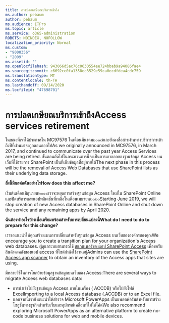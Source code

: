 ```yaml
---
title: การปลดเกษียณบริการเข้าถึง
ms.author: pebaum
author: pebaum
ms.audience: ITPro
ms.topic: article
ms.service: o365-administration
ROBOTS: NOINDEX, NOFOLLOW
localization_priority: Normal
ms.custom:
- "9000356"
- "2009"
ms.assetid: ''
ms.openlocfilehash: 943066d5ac76c0630554ee724bbab9a94086fae4
ms.sourcegitcommit: c6692ce0fa1358ec3529e59ca0ecdfdea4cdc759
ms.translationtype: MT
ms.contentlocale: th-TH
ms.lasthandoff: 09/14/2020
ms.locfileid: "47698701"
---
```

# <a name="access-services-retirement"></a><span data-ttu-id="b312f-102">การปลดเกษียณบริการเข้าถึง</span><span class="sxs-lookup"><span data-stu-id="b312f-102">Access services retirement</span></span>

<span data-ttu-id="b312f-103">ในขณะที่เราได้ประกาศใน MC97576 ในเดือนมีนาคม๒๐๑๗และยังคงสื่อสารผ่านทางบริการการเข้าถึงปีที่ผ่านมาจะถูกถอนออกไป</span><span class="sxs-lookup"><span data-stu-id="b312f-103">As we originally announced in MC97576, in March 2017, and continued to communicate over the past year Access Services are being retired.</span></span> <span data-ttu-id="b312f-104">ขั้นตอนถัดไปในกระบวนการนี้จะเป็นการเอาออกของฐานข้อมูล Access บนเว็บที่ใช้รายการ SharePoint เป็นที่เก็บข้อมูลที่อยู่ภายใต้</span><span class="sxs-lookup"><span data-stu-id="b312f-104">The next phase in this process will be the removal of Access Web Databases that use SharePoint lists as their underlying data storage.</span></span>

<span data-ttu-id="b312f-105">**สิ่งนี้มีผลต่อฉันอย่างไร**</span><span class="sxs-lookup"><span data-stu-id="b312f-105">**How does this affect me?**</span></span>

<span data-ttu-id="b312f-106">เริ่มต้นเดือนมิถุนายน๒๐๑๙เราจะหยุดการสร้างฐานข้อมูล Access ใหม่ใน SharePoint Online และปิดบริการและแอปพลิเคชันที่เหลือในเดือนเมษายน๒๐๒๐</span><span class="sxs-lookup"><span data-stu-id="b312f-106">Starting June 2019, we will stop creation of new Access databases in SharePoint Online and shut down the service and any remaining apps by April 2020.</span></span>

<span data-ttu-id="b312f-107">**ฉันต้องทำอะไรบ้างเพื่อเตรียมพร้อมสำหรับการเปลี่ยนแปลงนี้**</span><span class="sxs-lookup"><span data-stu-id="b312f-107">**What do I need to do to prepare for this change?**</span></span>

<span data-ttu-id="b312f-108">เราขอแนะนำให้คุณสร้างแผนการเปลี่ยนสำหรับฐานข้อมูล Access บนเว็บขององค์กรของคุณ</span><span class="sxs-lookup"><span data-stu-id="b312f-108">We encourage you to create a transition plan for your organization's Access web databases.</span></span> <span data-ttu-id="b312f-109">ผู้ดูแลระบบสามารถใช้ [สแกนเนอร์ของแอป SharePoint Access](https://github.com/SharePoint/PnP-Tools/tree/master/Solutions/SharePoint.AccessApp.Scanner) เพื่อขอรับสินค้าคงคลังของแอป access ที่ไซต์กำลังใช้งานอยู่</span><span class="sxs-lookup"><span data-stu-id="b312f-109">Admins can use the [SharePoint Access app scanner](https://github.com/SharePoint/PnP-Tools/tree/master/Solutions/SharePoint.AccessApp.Scanner) to obtain an inventory of the Access apps that sites are using.</span></span>

<span data-ttu-id="b312f-110">มีหลายวิธีในการโยกย้ายข้อมูลฐานข้อมูลบนเว็บของ Access:</span><span class="sxs-lookup"><span data-stu-id="b312f-110">There are several ways to migrate Access web databases data:</span></span>

- <span data-ttu-id="b312f-111">การนำเข้าไปยังฐานข้อมูล Access ภายในเครื่อง ( ACCDB) หรือไปยังไฟล์ Excel</span><span class="sxs-lookup"><span data-stu-id="b312f-111">Importing to a local Access database (.ACCDB) or to an Excel file.</span></span>
- <span data-ttu-id="b312f-112">นอกจากนี้เรายังแนะนำให้สำรวจ Microsoft PowerApps เป็นแพลตฟอร์มสำหรับการสร้างโซลูชันทางธุรกิจสำหรับเว็บและอุปกรณ์เคลื่อนที่ไม่ใช่โค้ด</span><span class="sxs-lookup"><span data-stu-id="b312f-112">We also recommend exploring Microsoft PowerApps as an alternative platform to create no-code business solutions for web and mobile devices.</span></span>